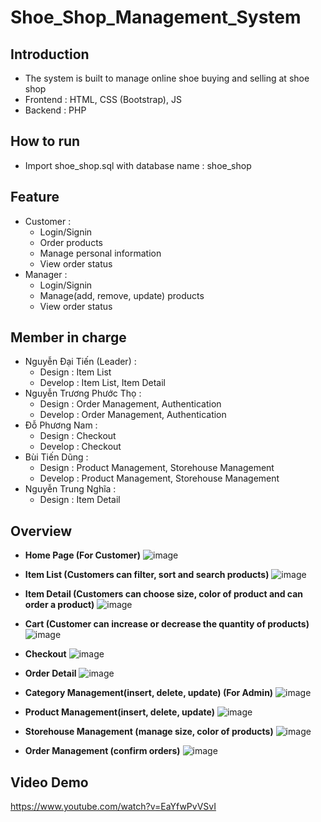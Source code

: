 # Shoe_Shop_Management_System
## Introduction
- The system is built to manage online shoe buying and selling at shoe shop
- Frontend : HTML, CSS (Bootstrap), JS
- Backend : PHP


## How to run
- Import shoe_shop.sql with database name : shoe_shop

## Feature
- Customer : 
  - Login/Signin 
  - Order products
  - Manage personal information
  - View order status 
- Manager :
  - Login/Signin
  - Manage(add, remove, update) products
  - View order status 

## Member in charge
- Nguyễn Đại Tiến (Leader) : 
  - Design : Item List 
  - Develop : Item List, Item Detail
- Nguyễn Trương Phước Thọ : 
  - Design : Order Management, Authentication
  - Develop : Order Management, Authentication
- Đỗ Phương Nam : 
  - Design : Checkout
  - Develop : Checkout
- Bùi Tiến Dũng : 
  - Design : Product Management, Storehouse Management
  - Develop : Product Management, Storehouse Management
- Nguyễn Trung Nghĩa : 
  - Design : Item Detail 

## Overview
- **Home Page (For Customer)**
![image](https://github.com/tien2114988/Shoe-Shop-Management-System/assets/110327876/02b06c34-20e7-4ac4-af5a-42dfcaa09024)

- **Item List (Customers can filter, sort and search products)**
![image](https://github.com/tien2114988/Shoe-Shop-Management-System/assets/110327876/dd9deaf8-2ee0-4136-b803-c9d2d81b40c2)


- **Item Detail (Customers can choose size, color of product and can order a product)**
![image](https://github.com/tien2114988/Shoe-Shop-Management-System/assets/110327876/5f9ba4cb-ccc0-49e6-b0d2-841c77117f8b)


- **Cart (Customer can increase or decrease the quantity of products)**
![image](https://github.com/tien2114988/Shoe-Shop-Management-System/assets/110327876/fa450b36-2d08-43d0-99c4-3d70fc507d8b)

- **Checkout**
![image](https://github.com/tien2114988/Shoe-Shop-Management-System/assets/110327876/a8b4b32e-20df-4311-8755-094e3975fc16)

- **Order Detail**
![image](https://github.com/tien2114988/Shoe-Shop-Management-System/assets/110327876/bb608956-c055-416d-8b59-16e19584fa59)

- **Category Management(insert, delete, update) (For Admin)**
![image](https://github.com/tien2114988/Shoe-Shop-Management-System/assets/110327876/7d457f63-1c62-4455-8e9b-9caf434b2882)

- **Product Management(insert, delete, update)**
![image](https://github.com/tien2114988/Shoe-Shop-Management-System/assets/110327876/ac29e153-5902-471e-8258-83f1b39f711f)

- **Storehouse Management (manage size, color of products)**
![image](https://github.com/tien2114988/Shoe-Shop-Management-System/assets/110327876/785f90a3-da06-4c23-bdf4-eb9165b240c5)

- **Order Management (confirm orders)**
![image](https://github.com/tien2114988/Shoe-Shop-Management-System/assets/110327876/31cf4fe7-11c4-474b-84c2-e3092922e8dd)

## Video Demo
https://www.youtube.com/watch?v=EaYfwPvVSvI

